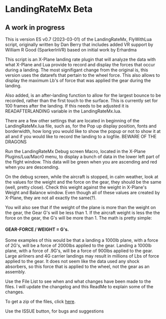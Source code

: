 # LandingRateMx Beta


## A work in progress


This is version ES v0.7 (2023-03-01) of the LandingRateMx, FlyWithLua script, originally written by Dan Berry that includes added VR support by William R Good (SparkerInVR) based on initial work by Erhardma

This script is an X-Plane landing rate plugin that will analyze the data with what X-Plane and Lua provide to record and display the forces that occur during a landing. The most signifigant change from the original is, this version uses the datarefs that pertain to the wheel force. This also allows to display the maximum Lb's of force that was applied the gear during the landing. 

Also added, is an after-landing function to allow for the largest bounce to be recorded, rather than the first touch to the surface. This is currently set for 100 frames after the landing. If this needs to be adjusted it is READAFTERLANDING variable in the LandingRateMx.lua. 

There are a few other settings that are located in beginning of the LandingRateMx.lua file, such as, for the Pop up display  position, fonts and borderwidth, how long you would like to show the popup or not to show it at all and if you would like to record the landing to a logfile. BEWARE OF THE DRAGONS

Run the LandingRateMx Debug screen Macro, located in the X-Plane Plugins/Lua/Macr0 menu, to display a bunch of data in the lower left part of the flight window. This data will be green when you are ascending and red when you are descending.

On the debug screen, while the aircraft is stopped, in calm weather, look at the values for the weight and the force on the gear, they should be the same (well, pretty close). Check this weight against the weight in X-Plane's Weight and Balance window. Even though all of these values are created by X-Plane, they are not all exactly the same(?). 

You will also see that if the weight of the plane is more than the weight on the gear, the Gear G's will be less than 1.
If the aircraft weight is less the the force on the gear, the G's will be more than 1. 
The math is pretty simple:
#### GEAR-FORCE / WEIGHT = G's. 
Some examples of this would be that a landing a 1000lb plane, with a force of 2G's, will be a force of 2000lbs applied to the gear. 
Landing a 1000lb plane, with a force of .9G's, will be a force of 900lbs applied to the gear.
Large airliners and 4G carrier landings may result in millions of Lbs of force applied to the gear. It does not seem like the data used any shock absorbers, so this force that is applied to the wheel, not the gear as an assembly.


Use the File List to see when and what changes have been made to the files.
I will update the changelog and this ReadMe to explain some of the changes.

To get a zip of the files, click [here](https://github.com/EdmundStoner/LandingRate/archive/refs/heads/main.zip).

Use the ISSUE button, for bugs and suggestions
